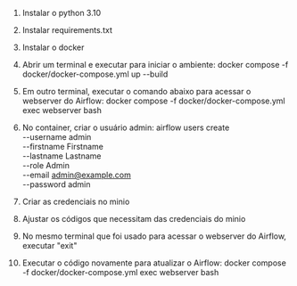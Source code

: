 1) Instalar o python 3.10
2) Instalar requirements.txt
3) Instalar o docker 

4) Abrir um terminal e executar para iniciar o ambiente:
docker compose -f docker/docker-compose.yml up --build

5) Em outro terminal, executar o comando abaixo para acessar o webserver do Airflow:
docker compose -f docker/docker-compose.yml exec webserver bash

6) No container, criar o usuário admin:
airflow users create \
    --username admin \
    --firstname Firstname \
    --lastname Lastname \
    --role Admin \
    --email admin@example.com \
    --password admin
   
7) Criar as credenciais no minio

8) Ajustar os códigos que necessitam das credenciais do minio

9) No mesmo terminal que foi usado para acessar o webserver do Airflow, executar "exit"

10) Executar o código novamente para atualizar o Airflow:
docker compose -f docker/docker-compose.yml exec webserver bash
